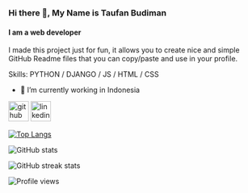 ### Hi there 👋, My Name is Taufan Budiman
#### I am a web developer

I made this project just for fun, it allows you to create nice and simple GitHub Readme files that you can copy/paste and use in your profile.

Skills: PYTHON / DJANGO / JS / HTML / CSS

- 🔭 I’m currently working in Indonesia


[<img src='https://cdn.jsdelivr.net/npm/simple-icons@3.0.1/icons/github.svg' alt='github' height='40'>](https://github.com/taufanbudiman)  [<img src='https://cdn.jsdelivr.net/npm/simple-icons@3.0.1/icons/linkedin.svg' alt='linkedin' height='40'>](https://www.linkedin.com/in/taufanbudiman/)  

[![Top Langs](https://github-readme-stats.vercel.app/api/top-langs/?username=taufanbudiman&layout=compact)](https://github.com/anuraghazra/github-readme-stats)

![GitHub stats](https://github-readme-stats.vercel.app/api?username=taufanbudiman&show_icons=true)  

![GitHub streak stats](https://github-readme-streak-stats.herokuapp.com/?user=taufanbudiman)  

![Profile views](https://gpvc.arturio.dev/taufanbudiman)  

